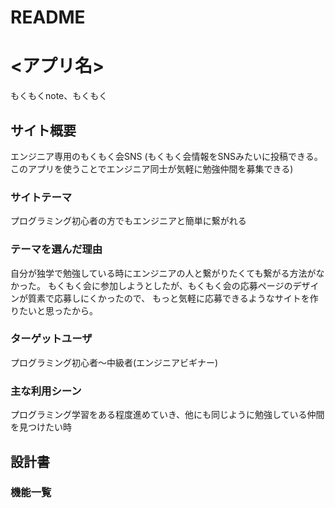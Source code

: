 # README

# <アプリ名>
もくもくnote、もくもく

## サイト概要
エンジニア専用のもくもく会SNS
(もくもく会情報をSNSみたいに投稿できる。
このアプリを使うことでエンジニア同士が気軽に勉強仲間を募集できる)

### サイトテーマ
プログラミング初心者の方でもエンジニアと簡単に繋がれる

### テーマを選んだ理由
自分が独学で勉強している時にエンジニアの人と繋がりたくても繋がる方法がなかった。
もくもく会に参加しようとしたが、もくもく会の応募ページのデザインが質素で応募しにくかったので、
もっと気軽に応募できるようなサイトを作りたいと思ったから。

### ターゲットユーザ
プログラミング初心者～中級者(エンジニアビギナー)

### 主な利用シーン
プログラミング学習をある程度進めていき、他にも同じように勉強している仲間を見つけたい時

## 設計書

### 機能一覧


